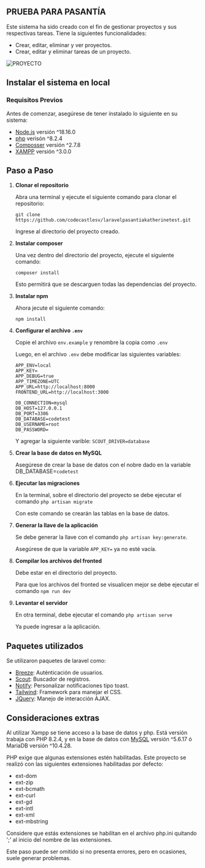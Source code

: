 ## PRUEBA PARA PASANTÍA

Este sistema ha sido creado con el fin de gestionar proyectos y sus respectivas tareas. Tiene la siguientes funcionalidades:
- Crear, editar, eliminar y ver proyectos.
- Crear, editar y eliminar tareas de un proyecto.

![PROYECTO](https://i.ibb.co/7Cc2YzS/imagen-2024-10-01-213950072.png)

## Instalar el sistema en local
### Requisitos Previos
Antes de comenzar, asegúrese de tener instalado lo siguiente en su sistema:

- [Node.js](https://nodejs.org/) versión ^18.16.0
- [php](https://www.php.net) verisón ^8.2.4
- [Composser](https://getcomposer.org) versión ^2.7.8
- [XAMPP](https://www.apachefriends.org/index.html) versión ^3.0.0

## Paso a Paso

1. **Clonar el repositorio**

   Abra una terminal y ejecute el siguiente comando para clonar el repositorio:

   ```git clone https://github.com/codecastlesv/laravelpasantiakatherinetest.git```

   Ingrese al directorio del proyecto creado.
   
2. **Instalar composer**

    Una vez dentro del directorio del proyecto, ejecute el siguiente comando:

   ```composer install```

   Esto permitirá que se descarguen todas las dependencias del proyecto.

2. **Instalar npm**

    Ahora jecute el siguiente comando:

   ```npm install```

4. **Configurar el archivo ```.env```**

    Copie el archivo ```env.example``` y renombre la copia como ```.env```

    Luego, en el archivo ```.env``` debe modificar las siguientes variables:
    ```APP_NAME=CODECASTLE-TEST
    APP_ENV=local
    APP_KEY=
    APP_DEBUG=true
    APP_TIMEZONE=UTC
    APP_URL=http://localhost:8000
    FRONTEND_URL=http://localhost:3000
    
    DB_CONNECTION=mysql
    DB_HOST=127.0.0.1
    DB_PORT=3306
    DB_DATABASE=codetest
    DB_USERNAME=root
    DB_PASSWORD=
    ```

    Y agregar la siguiente varible:
    ```SCOUT_DRIVER=database```

5. **Crear la base de datos en MySQL**

    Asegúrese de crear la base de datos con el nobre dado en la variable DB_DATABASE=```codetest```

6. **Ejecutar las migraciones**

    En la terminal, sobre el directorio del proyecto se debe ejecutar el comando ```php artisan migrate```
    
    Con este comando se crearán las tablas en la base de datos.

7. **Generar la llave de la aplicación**

    Se debe generar la llave con el comando ```php artisan key:generate```.
    
    Asegúrese de que la variable ```APP_KEY=``` ya no esté vacía.

8. **Compilar los archivos del fronted**

    Debe estar en el directorio del proyecto.
    
    Para que los archivos del fronted se visualicen mejor se debe ejecutar el comando ```npm run dev```

9. **Levantar el servidor**

    En otra terminal, debe ejecutar el comando ```php artisan serve```

    Ya puede ingresar a la aplicación.

##  Paquetes utilizados
Se utilizaron paquetes de laravel como:
- [Breeze](https://laravel.com/docs/11.x/starter-kits#breeze-and-blade): Auténticación de usuarios.
- [Scout](https://laravel.com/docs/11.x/scout): Buscador de registros.
- [Notify](https://github.com/mckenziearts/laravel-notify): Personalizar notificaciones tipo toast.
- [Tailwind](https://tailwindcss.com/): Framework para manejar el CSS.
- [JQuery](https://api.jquery.com/jQuery.ajax/): Manejo de interacción AJAX.

## Consideraciones extras
Al utilizar Xampp se tiene acceso a la base de datos y php. 
Está versión trabaja con PHP 8.2.4, y en la base de datos con [MySQL](https://www.mysql.com) versión ^5.6.17 ó MariaDB versión ^10.4.28.

PHP exige que algunas extensiones estén habilitadas. Este proyecto se realizó con las siguientes extensiones habilitadas por defecto:
- ext-dom
- ext-zip
- ext-bcmath
- ext-curl
- ext-gd
- ext-intl
- ext-xml
- ext-mbstring

Considere que estás extensiones se habilitan en el archivo php.ini quitando ';' al inicio del nombre de las extensiones.

Este paso puede ser omitido si no presenta errores, pero en ocasiones, suele generar problemas.

